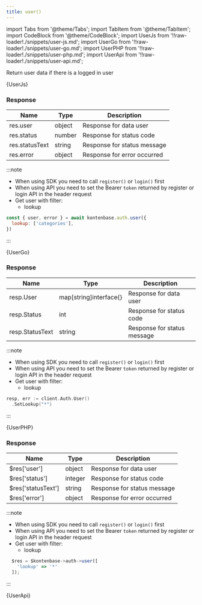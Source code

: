 ```yaml
---
title: user()
---
```


import Tabs from '@theme/Tabs';
import TabItem from '@theme/TabItem';
import CodeBlock from '@theme/CodeBlock';
import UserJs from '!!raw-loader!./snippets/user-js.md';
import UserGo from '!!raw-loader!./snippets/user-go.md';
import UserPHP from '!!raw-loader!./snippets/user-php.md';
import UserApi from '!!raw-loader!./snippets/user-api.md';

Return user data if there is a logged in user

<Tabs>
  <TabItem value="javascript" label="Javascript" default>    
    <CodeBlock className="language-jsx">
      {UserJs}
    </CodeBlock>

### Response

| Name            | Type   | Description |
| --------------- | ------ | ----------- | 
| res.user    | object | Response for data user |
| res.status  | number | Response for status code |
| res.statusText | string | Response for status message |
| res.error | object | Response for error occurred |

:::note

- When using SDK you need to call `register()` or `login()` first
- When using API you need to set the Bearer `token` returned by register or login API in the header request
- Get user with filter:
  - lookup

```javascript
const { user, error } = await kontenbase.auth.user({
  lookup: ['categories'],
})
```

:::

  </TabItem>
  <TabItem value="go" label="Go" default>    
    <CodeBlock className="language-jsx">
      {UserGo}
    </CodeBlock>

### Response

| Name            | Type   | Description |
| --------------- | ------ | ----------- | 
| resp.User    | map[string]interface{} | Response for data user |
| resp.Status  | int | Response for status code |
| resp.StatusText | string | Response for status message |

:::note

- When using SDK you need to call `register()` or `login()` first
- When using API you need to set the Bearer `token` returned by register or login API in the header request
- Get user with filter:
  - lookup

```go
resp, err := client.Auth.User()
  .SetLookup("*")
```

:::

  </TabItem>
  <TabItem value="php" label="PHP" default>    
    <CodeBlock className="language-jsx">
      {UserPHP}
    </CodeBlock>

### Response

| Name            | Type   | Description |
| --------------- | ------ | ----------- | 
| $res['user']    | object | Response for data user |
| $res['status']  | integer | Response for status code |
| $res['statusText'] | string | Response for status message |
| $res['error'] | object | Response for error occurred |

:::note

- When using SDK you need to call `register()` or `login()` first
- When using API you need to set the Bearer `token` returned by register or login API in the header request
- Get user with filter:
  - lookup

```javascript
  $res = $kontenbase->auth->user([
    'lookup' => '*'
  ]);
```

:::

  </TabItem>
  <TabItem value="API" label="API">    
    <CodeBlock className="language-jsx" title="[GET]">
      {UserApi}
    </CodeBlock>
  </TabItem>
</Tabs>